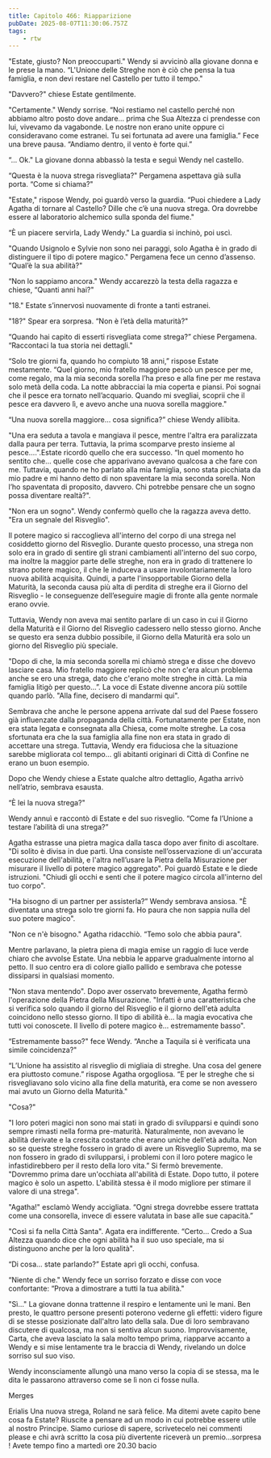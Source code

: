 ```yaml
---
title: Capitolo 466: Riapparizione
pubDate: 2025-08-07T11:30:06.757Z
tags:
    - rtw
---
```















"Estate, giusto? Non preoccuparti." Wendy si avvicinò alla giovane donna e le prese la mano. “L'Unione delle Streghe non è ciò che pensa la tua famiglia, e non devi restare nel Castello per tutto il tempo."


"Davvero?" chiese Estate gentilmente.


"Certamente." Wendy sorrise. “Noi restiamo nel castello perché non abbiamo altro posto dove andare… prima che Sua Altezza ci prendesse con lui, vivevamo da vagabonde. Le nostre non erano unite oppure ci consideravano come estranei. Tu sei fortunata ad avere una famiglia.” Fece una breve pausa. “Andiamo dentro, il vento è forte qui.”


“... Ok." La giovane donna abbassò la testa e seguì Wendy nel castello.


“Questa è la nuova strega risvegliata?" Pergamena aspettava già sulla porta. “Come si chiama?"


"Estate," rispose Wendy, poi guardò verso la guardia. “Puoi chiedere a Lady Agatha di tornare al Castello? Dille che c’è una nuova strega. Ora dovrebbe essere al laboratorio alchemico sulla sponda del fiume."


“È un piacere servirla, Lady Wendy." La guardia si inchinò, poi uscì.


"Quando Usignolo e Sylvie non sono nei paraggi, solo Agatha è in grado di distinguere il tipo di potere magico." Pergamena fece un cenno d’assenso. “Qual’è la sua abilità?"


“Non lo sappiamo ancora." Wendy accarezzò la testa della ragazza e chiese, “Quanti anni hai?"


"18." Estate s’innervosì nuovamente di fronte a tanti estranei.


"18?" Spear era sorpresa. “Non è l’età della maturità?"


“Quando hai capito di esserti risvegliata come strega?” chiese Pergamena. “Raccontaci la tua storia nei dettagli."


“Solo tre giorni fa, quando ho compiuto 18 anni,” rispose Estate mestamente. “Quel giorno, mio fratello maggiore pescò un pesce per me, come regalo, ma la mia seconda sorella l’ha preso e alla fine per me restava solo metà della coda. La notte abbracciai la mia coperta e piansi. Poi sognai che il pesce era tornato nell’acquario. Quando mi svegliai, scoprii che il pesce era davvero lì, e avevo anche una nuova sorella maggiore."


“Una nuova sorella maggiore… cosa significa?” chiese Wendy allibita.


"Una era seduta a tavola e mangiava il pesce, mentre l'altra era paralizzata dalla paura per terra. Tuttavia, la prima scomparve presto insieme al pesce….".Estate ricordò quello che era successo. “In quel momento ho sentito che... quelle cose che apparivano avevano qualcosa a che fare con me. Tuttavia, quando ne ho parlato alla mia famiglia, sono stata picchiata da mio padre e mi hanno detto di non spaventare la mia seconda sorella. Non l’ho spaventata di proposito, davvero. Chi potrebbe pensare che un sogno possa diventare realtà?".


"Non era un sogno". Wendy confermò quello che la ragazza aveva detto. "Era un segnale del Risveglio".


Il potere magico si raccoglieva all'interno del corpo di una strega nel cosiddetto giorno del Risveglio. Durante questo processo, una strega non solo era in grado di sentire gli strani cambiamenti all'interno del suo corpo, ma inoltre la maggior parte delle streghe, non era in grado di trattenere lo strano potere magico, il che le induceva a usare involontariamente la loro nuova abilità acquisita. Quindi, a parte l'insopportabile Giorno della Maturità, la seconda causa più alta di perdita di streghe era il Giorno del Risveglio - le conseguenze dell’eseguire magie di fronte alla gente normale erano ovvie.


Tuttavia, Wendy non aveva mai sentito parlare di un caso in cui il Giorno della Maturità e il Giorno del Risveglio cadessero nello stesso giorno. Anche se questo era senza dubbio possibile, il Giorno della Maturità era solo un giorno del Risveglio più speciale.


"Dopo di che, la mia seconda sorella mi chiamò strega e disse che dovevo lasciare casa. Mio fratello maggiore replicò che non c'era alcun problema anche se ero una strega, dato che c'erano molte streghe in città. La mia famiglia litigò per questo…”. La voce di Estate divenne ancora più sottile quando parlò. "Alla fine, decisero di mandarmi qui".


Sembrava che anche le persone appena arrivate dal sud del Paese fossero già influenzate dalla propaganda della città. Fortunatamente per Estate, non era stata legata e consegnata alla Chiesa, come molte streghe. La cosa sfortunata era che la sua famiglia alla fine non era stata in grado di accettare una strega. Tuttavia, Wendy era fiduciosa che la situazione sarebbe migliorata col tempo… gli abitanti originari di Città di Confine ne erano un buon esempio.


Dopo che Wendy chiese a Estate qualche altro dettaglio, Agatha arrivò nell’atrio, sembrava esausta.


“È lei la nuova strega?"


Wendy annuì e raccontò di Estate e del suo risveglio. “Come fa l’Unione a testare l’abilità di una strega?”


Agatha estrasse una pietra magica dalla tasca dopo aver finito di ascoltare. "Di solito è divisa in due parti. Una consiste nell’osservazione di un'accurata esecuzione dell'abilità, e l'altra nell’usare la Pietra della Misurazione per misurare il livello di potere magico aggregato". Poi guardò Estate e le diede istruzioni. "Chiudi gli occhi e senti che il potere magico circola all'interno del tuo corpo".


"Ha bisogno di un partner per assisterla?” Wendy sembrava ansiosa. "È diventata una strega solo tre giorni fa. Ho paura che non sappia nulla del suo potere magico".


"Non ce n'è bisogno." Agatha ridacchiò. “Temo solo che abbia paura".


Mentre parlavano, la pietra piena di magia emise un raggio di luce verde chiaro che avvolse Estate. Una nebbia le apparve gradualmente intorno al petto. Il suo centro era di colore giallo pallido e sembrava che potesse dissiparsi in qualsiasi momento.


"Non stava mentendo". Dopo aver osservato brevemente, Agatha fermò l'operazione della Pietra della Misurazione. "Infatti è una caratteristica che si verifica solo quando il giorno del Risveglio e il giorno dell'età adulta coincidono nello stesso giorno. Il tipo di abilità è… la magia evocativa che tutti voi conoscete. Il livello di potere magico è… estremamente basso".


“Estremamente basso?" fece Wendy. “Anche a Taquila si è verificata una simile coincidenza?"


“L’Unione ha assistito al risveglio di migliaia di streghe. Una cosa del genere era piuttosto comune.” rispose Agatha orgogliosa. “E per le streghe che si risvegliavano solo vicino alla fine della maturità, era come se non avessero mai avuto un Giorno della Maturità."


"Cosa?"


"I loro poteri magici non sono mai stati in grado di svilupparsi e quindi sono sempre rimasti nella forma pre-maturità. Naturalmente, non avevano le abilità derivate e la crescita costante che erano uniche dell'età adulta. Non so se queste streghe fossero in grado di avere un Risveglio Supremo, ma se non fossero in grado di svilupparsi, i problemi con il loro potere magico le infastidirebbero per il resto della loro vita.” Si fermò brevemente. "Dovremmo prima dare un'occhiata all'abilità di Estate. Dopo tutto, il potere magico è solo un aspetto. L'abilità stessa è il modo migliore per stimare il valore di una strega".


"Agatha!" esclamò Wendy accigliata. “Ogni strega dovrebbe essere trattata come una consorella, invece di essere valutata in base alle sue capacità.”


"Così si fa nella Città Santa". Agata era indifferente. “Certo… Credo a Sua Altezza quando dice che ogni abilità ha il suo uso speciale, ma si distinguono anche per la loro qualità".


“Di cosa… state parlando?” Estate aprì gli occhi, confusa.


“Niente di che." Wendy fece un sorriso forzato e disse con voce confortante: “Prova a dimostrare a tutti la tua abilità."


"Sì..." La giovane donna trattenne il respiro e lentamente unì le mani. Ben presto, le quattro persone presenti poterono vederne gli effetti: videro figure di se stesse posizionate dall'altro lato della sala. Due di loro sembravano discutere di qualcosa, ma non si sentiva alcun suono. Improvvisamente, Carta, che aveva lasciato la sala molto tempo prima, riapparve accanto a Wendy e si mise lentamente tra le braccia di Wendy, rivelando un dolce sorriso sul suo viso.


Wendy inconsciamente allungò una mano verso la copia di se stessa, ma le dita le passarono attraverso come se lì non ci fosse nulla.






Merges


 Erialis  Una nuova strega, Roland ne sarà felice. Ma ditemi avete capito bene cosa fa Estate? Riuscite a pensare ad un modo in cui potrebbe essere utile al nostro Principe. Siamo curiose di sapere, scrivetecelo nei commenti please e chi avrà scritto la cosa più divertente riceverà un premio...sorpresa ! Avete tempo fino a martedì ore 20.30 bacio




                                


                                



